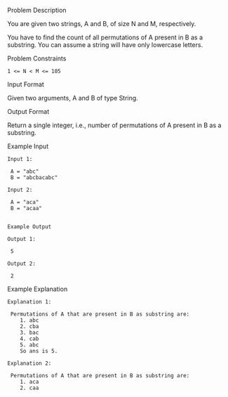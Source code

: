 Problem Description

You are given two strings, A and B, of size N and M, respectively.

You have to find the count of all permutations of A present in B as a substring. You can assume a string will have only lowercase letters.



Problem Constraints

    1 <= N < M <= 105
    


Input Format

Given two arguments, A and B of type String.



Output Format

Return a single integer, i.e., number of permutations of A present in B as a substring.



Example Input
    
    Input 1:
    
     A = "abc"
     B = "abcbacabc"
    
    Input 2:
    
     A = "aca"
     B = "acaa"
    
    
    Example Output
    
    Output 1:
    
     5
    
    Output 2:
    
     2


Example Explanation

    Explanation 1:
    
     Permutations of A that are present in B as substring are:
        1. abc
        2. cba
        3. bac
        4. cab
        5. abc
        So ans is 5.
    
    Explanation 2:
    
     Permutations of A that are present in B as substring are:
        1. aca
        2. caa 